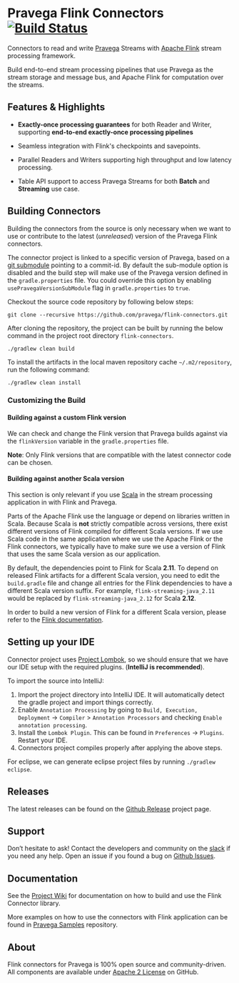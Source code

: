 <!--
Copyright (c) 2017 Dell Inc., or its subsidiaries. All Rights Reserved.

Licensed under the Apache License, Version 2.0 (the "License");
you may not use this file except in compliance with the License.
You may obtain a copy of the License at

    http://www.apache.org/licenses/LICENSE-2.0
-->
# Pravega Flink Connectors [![Build Status](https://travis-ci.org/pravega/flink-connectors.svg?branch=master)](https://travis-ci.org/pravega/flink-connectors)

Connectors to read and write [Pravega](http://pravega.io/) Streams with [Apache Flink](http://flink.apache.org/) stream processing framework.

Build end-to-end stream processing pipelines that use Pravega as the stream storage and message bus, and Apache Flink for computation over the streams.


## Features & Highlights

  - **Exactly-once processing guarantees** for both Reader and Writer, supporting **end-to-end exactly-once processing pipelines**

  - Seamless integration with Flink's checkpoints and savepoints.

  - Parallel Readers and Writers supporting high throughput and low latency processing.

  - Table API support to access Pravega Streams for both **Batch** and **Streaming** use case.

## Building Connectors

Building the connectors from the source is only necessary when we want to use or contribute to the latest (*unreleased*) version of the Pravega Flink connectors.

The connector project is linked to a specific version of Pravega, based on a [git submodule](https://git-scm.com/book/en/v2/Git-Tools-Submodules) pointing to a commit-id. By default the sub-module option is disabled and the build step will make use of the Pravega version defined in the `gradle.properties` file. You could override this option by enabling `usePravegaVersionSubModule` flag in `gradle.properties` to `true`.

Checkout the source code repository by following below steps:

```
git clone --recursive https://github.com/pravega/flink-connectors.git
```

After cloning the repository, the project can be built by running the below command in the project root directory `flink-connectors`.

```
./gradlew clean build
```

To install the artifacts in the local maven repository cache `~/.m2/repository`, run the following command:

```
./gradlew clean install
```

### Customizing the Build

#### Building against a custom Flink version

We can check and change the Flink version that Pravega builds against via the `flinkVersion` variable in the `gradle.properties` file.

**Note**: Only Flink versions that are compatible with the latest connector code can be chosen.

#### Building against another Scala version

This section is only relevant if you use [Scala](https://www.scala-lang.org/) in the stream processing application in with Flink and Pravega.

Parts of the Apache Flink use the language or depend on libraries written in Scala. Because Scala is **not** strictly compatible across versions, there exist different versions of Flink compiled for different Scala versions.
If we use Scala code in the same application where we use the Apache Flink or the Flink connectors, we typically have to make sure we use a version of Flink that uses the same Scala version as our application.

By default, the dependencies point to Flink for Scala **2.11**.
To depend on released Flink artifacts for a different Scala version, you need to edit the `build.gradle` file and change all entries for the Flink dependencies to have a different Scala version suffix. For example, `flink-streaming-java_2.11` would be replaced by `flink-streaming-java_2.12` for Scala **2.12**.

In order to build a new version of Flink for a different Scala version, please refer to the [Flink documentation](https://ci.apache.org/projects/flink/flink-docs-stable/start/building.html#scala-versions).

## Setting up your IDE

Connector project uses [Project Lombok](https://projectlombok.org/), so we should ensure that we have our IDE setup with the required plugins. (**IntelliJ is recommended**).

To import the source into IntelliJ:

1. Import the project directory into IntelliJ IDE. It will automatically detect the gradle project and import things correctly.
2. Enable `Annotation Processing` by going to `Build, Execution, Deployment` -> `Compiler` > `Annotation Processors` and checking `Enable annotation processing`.
3. Install the `Lombok Plugin`. This can be found in `Preferences` -> `Plugins`. Restart your IDE.
4. Connectors project compiles properly after applying the above steps.

For eclipse, we can generate eclipse project files by running `./gradlew eclipse`.

## Releases

The latest releases can be found on the [Github Release](https://github.com/pravega/flink-connectors/releases) project page.

## Support

Don’t hesitate to ask! Contact the developers and community on the  [slack](https://pravega-io.slack.com/) if you need any help.
Open an issue if you found a bug on [Github
Issues](https://github.com/pravega/flink-connectors/issues).

## Documentation
See the [Project Wiki](https://github.com/pravega/flink-connectors/wiki) for documentation on how to build and use the Flink Connector library.

More examples on how to use the connectors with Flink application can be found in [Pravega Samples](https://github.com/pravega/pravega-samples) repository.

## About

Flink connectors for Pravega is 100% open source and community-driven. All components are available
under [Apache 2 License](https://www.apache.org/licenses/LICENSE-2.0.html) on
GitHub.
